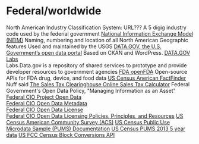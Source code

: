 # Federal/worldwide
North American Industry Classification System: URL???
A 5 digig industry code used by the federial government
[National Information Exchange Model (NEIM)](https://release.niem.gov/)
Naming, numbering and location of all North American Geographic features
Used and maintained by the USGS
[DATA.GOV, the U.S. Government’s open data portal](https://www.data.gov/)
  Based on CKAN and WordPress.
[DATA.GOV Labs](https://www.data.gov/labs/)  
  Labs.Data.gov is a repository of shared services to prototype and provide developer resources to government agencies
[FDA openFDA](https://open.fda.gov/)
  Open-source APIs for FDA drug, device, and food data 
[US Census Anerican FactFinder](http://factfinder.census.gov/faces/nav/jsf/pages/index.xhtml)  
  Nuff said
[The Sales Tax Clearinghouse Online Sales Tax Calculator](https://thestc.com/tc/rates.cgi)
Federal Government's Open Data Policy, "Managing Information as an Asset"  
[Federal CIO Project Open Data](https://project-open-data.cio.gov/)  
[Federal CIO Open Data Metadata](https://project-open-data.cio.gov/v1.1/schema/)    
[Federal CIO Open Data License](https://project-open-data.cio.gov/v1.1/schema/#license)  
[Federal CIO Open Data Licensing Policies, Principles, and Resources](https://project-open-data.cio.gov/licensing-resources/)
[US Census American Community Survey (ACS)](https://www.census.gov/programs-surveys/acs)
[US Census Public Use Microdata Sample (PUMS) Documentation](https://www.census.gov/programs-surveys/acs/technical-documentation/pums.html)
[US Census PUMS 2013 5 year data](https://www2.census.gov/acs2013_5yr/pums/)
[US FCC Census Block Conversions API](https://www.fcc.gov/general/census-block-conversions-api)

